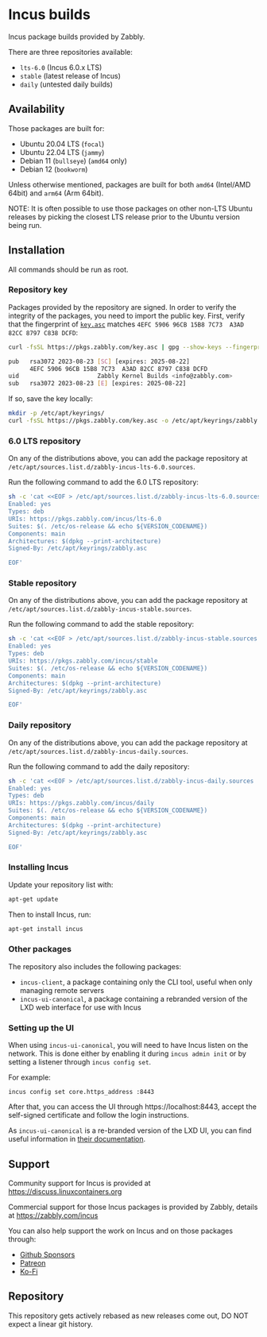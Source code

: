 # Incus builds

Incus package builds provided by Zabbly.

There are three repositories available:

* `lts-6.0` (Incus 6.0.x LTS)
* `stable` (latest release of Incus)
* `daily` (untested daily builds)

## Availability

Those packages are built for:

* Ubuntu 20.04 LTS (`focal`)
* Ubuntu 22.04 LTS (`jammy`)
* Debian 11 (`bullseye`) (`amd64` only)
* Debian 12 (`bookworm`)

Unless otherwise mentioned, packages are built for both `amd64` (Intel/AMD 64bit) and `arm64` (Arm 64bit).

NOTE: It is often possible to use those packages on other non-LTS Ubuntu releases by picking the closest LTS release prior to the Ubuntu version being run.

## Installation

All commands should be run as root.

### Repository key

Packages provided by the repository are signed. In order to verify the integrity of the packages, you need to import the public key. First, verify that the fingerprint of [`key.asc`](https://pkgs.zabbly.com/key.asc) matches `4EFC 5906 96CB 15B8 7C73  A3AD 82CC 8797 C838 DCFD`:

```sh
curl -fsSL https://pkgs.zabbly.com/key.asc | gpg --show-keys --fingerprint
```

```sh
pub   rsa3072 2023-08-23 [SC] [expires: 2025-08-22]
      4EFC 5906 96CB 15B8 7C73  A3AD 82CC 8797 C838 DCFD
uid                      Zabbly Kernel Builds <info@zabbly.com>
sub   rsa3072 2023-08-23 [E] [expires: 2025-08-22]
```

If so, save the key locally:

```sh
mkdir -p /etc/apt/keyrings/
curl -fsSL https://pkgs.zabbly.com/key.asc -o /etc/apt/keyrings/zabbly.asc
```

### 6.0 LTS repository

On any of the distributions above, you can add the package repository at `/etc/apt/sources.list.d/zabbly-incus-lts-6.0.sources`.

Run the following command to add the 6.0 LTS repository:

```sh
sh -c 'cat <<EOF > /etc/apt/sources.list.d/zabbly-incus-lts-6.0.sources
Enabled: yes
Types: deb
URIs: https://pkgs.zabbly.com/incus/lts-6.0
Suites: $(. /etc/os-release && echo ${VERSION_CODENAME})
Components: main
Architectures: $(dpkg --print-architecture)
Signed-By: /etc/apt/keyrings/zabbly.asc

EOF'
```

### Stable repository

On any of the distributions above, you can add the package repository at `/etc/apt/sources.list.d/zabbly-incus-stable.sources`.

Run the following command to add the stable repository:

```sh
sh -c 'cat <<EOF > /etc/apt/sources.list.d/zabbly-incus-stable.sources
Enabled: yes
Types: deb
URIs: https://pkgs.zabbly.com/incus/stable
Suites: $(. /etc/os-release && echo ${VERSION_CODENAME})
Components: main
Architectures: $(dpkg --print-architecture)
Signed-By: /etc/apt/keyrings/zabbly.asc

EOF'
```

### Daily repository

On any of the distributions above, you can add the package repository at `/etc/apt/sources.list.d/zabbly-incus-daily.sources`.

Run the following command to add the daily repository:

```sh
sh -c 'cat <<EOF > /etc/apt/sources.list.d/zabbly-incus-daily.sources
Enabled: yes
Types: deb
URIs: https://pkgs.zabbly.com/incus/daily
Suites: $(. /etc/os-release && echo ${VERSION_CODENAME})
Components: main
Architectures: $(dpkg --print-architecture)
Signed-By: /etc/apt/keyrings/zabbly.asc

EOF'
```

### Installing Incus

Update your repository list with:

```sh
apt-get update
```

Then to install Incus, run:

```sh
apt-get install incus
```

### Other packages

The repository also includes the following packages:

 - `incus-client`, a package containing only the CLI tool, useful when only managing remote servers
 - `incus-ui-canonical`, a package containing a rebranded version of the LXD web interface for use with Incus

### Setting up the UI

When using `incus-ui-canonical`, you will need to have Incus listen on the network.
This is done either by enabling it during `incus admin init` or by setting a listener through `incus config set`.

For example:
```
incus config set core.https_address :8443
```

After that, you can access the UI through https://localhost:8443, accept the self-signed certificate and follow the login instructions.

As `incus-ui-canonical` is a re-branded version of the LXD UI, you can find useful information in [their documentation](https://documentation.ubuntu.com/lxd/en/latest/howto/access_ui/).

## Support
Community support for Incus is provided at https://discuss.linuxcontainers.org

Commercial support for those Incus packages is provided by Zabbly, details at https://zabbly.com/incus

You can also help support the work on Incus and on those packages through:

 - [Github Sponsors](https://github.com/sponsors/stgraber)
 - [Patreon](https://patreon.com/stgraber)
 - [Ko-Fi](https://ko-fi.com/stgraber)

## Repository

This repository gets actively rebased as new releases come out, DO NOT expect a linear git history.
